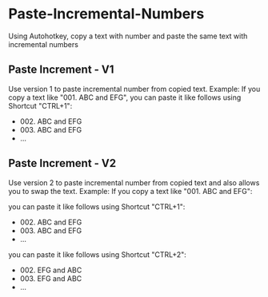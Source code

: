# Paste-Incremental-Numbers
Using Autohotkey, copy a text with number and paste the same text with incremental numbers

## Paste Increment - V1
Use version 1 to paste incremental number from copied text.
Example:
If you copy a text like "001. ABC and EFG", you can paste it like follows using Shortcut "CTRL+1":
* 002\. ABC and EFG
* 003\. ABC and EFG
* ...
 
 ## Paste Increment - V2
Use version 2 to paste incremental number from copied text and also allows you to swap the text.
Example:
If you copy a text like "001. ABC and EFG":

you can paste it like follows using Shortcut "CTRL+1":
* 002\. ABC and EFG
* 003\. ABC and EFG
* ...
 
 you can paste it like follows using Shortcut "CTRL+2":
* 002\. EFG and ABC
* 003\. EFG and ABC
* ...
